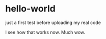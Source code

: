 # hello-world
just a first test before uploading my real code


I see how that works now. Much wow.
